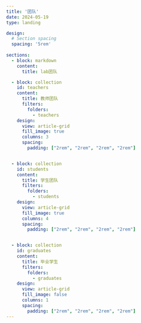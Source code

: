 ```yaml
---
title: '团队'
date: 2024-05-19
type: landing

design:
  # Section spacing
  spacing: '5rem'
  
sections:
  - block: markdown
    content:
      title: lab团队

  - block: collection
    id: teachers
    content:
      title: 教师团队
      filters:
        folders:
          - teachers
    design:
      view: article-grid
      fill_image: true
      columns: 3
      spacing:
        padding: ["2rem", "2rem", "2rem", "2rem"]


  - block: collection
    id: students
    content:
      title: 学生团队
      filters:
        folders:
          - students
    design:
      view: article-grid
      fill_image: true
      columns: 4
      spacing:
        padding: ["2rem", "2rem", "2rem", "2rem"]


  - block: collection
    id: graduates
    content:
      title: 毕业学生
      filters:
        folders:
          - graduates
    design:
      view: article-grid
      fill_image: false
      columns: 1
      spacing:
        padding: ["2rem", "2rem", "2rem", "2rem"]
---
```

